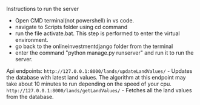 Instructions to run the server
- Open CMD terminal(not powershell) in vs code.
- navigate to Scripts folder using cd command
- run the file activate.bat. This step is performed to enter the virtual environment.
- go back to the onlineinvestmentdjango folder from the terminal
- enter the command "python manage.py runserver" and run it to run the server.


Api endpoints:
`http://127.0.0.1:8000/lands/updateLandValues/` - Updates the database with latest land values. The algorithm at this endpoint may take about 10 minutes to run depending on the speed of your cpu.
`http://127.0.0.1:8000/lands/getLandValues/` - Fetches all the land values from the database.